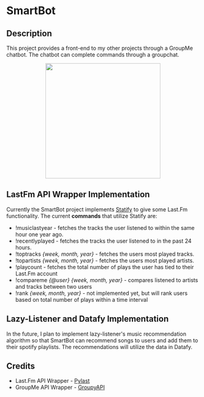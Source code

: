 # SmartBot

## Description
This project provides a front-end to my other projects through a GroupMe chatbot. The chatbot can complete commands through a groupchat.

<p align="center">
  <img width="300" src="https://github.com/joshuarreid/SmartBot/blob/master/SmartBot.gif" />
</p>

## LastFm API Wrapper Implementation
Currently the SmartBot project implements [Statify](https://github.com/joshuarreid/Statify) to give some Last.Fm functionality. The current **commands** that utilize Statify are:
* !musiclastyear - fetches the tracks the user listened to within the same hour one year ago.
* !recentlyplayed - fetches the tracks the user listened to in the past 24 hours.
* !toptracks *{week, month, year}* - fetches the users most played tracks. 
* !topartists *{week, month, year}* - fetches the users most played artists. 
* !playcount - fetches the total number of plays the user has tied to their Last.Fm account
* !compareme *{@user} {week, month, year}* - compares listened to artists and tracks between two users
* !rank *{week, month, year}* - not implemented yet, but will rank users based on total number of plays within a time interval

## Lazy-Listener and Datafy Implementation
In the future, I plan to implement lazy-listener's music recommendation algorithm so that SmartBot can recommend songs to users and add them to their spotify playlists. The recommendations will utilize the data in Datafy.

## Credits

* Last.Fm API Wrapper - [Pylast](https://github.com/pylast/pylast)
* GroupMe API Wrapper - [GroupyAPI](https://pypi.org/project/GroupyAPI/)







